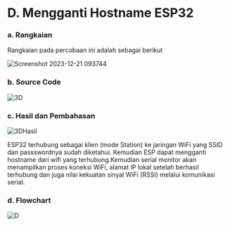 # D. Mengganti Hostname ESP32

### a. Rangkaian
Rangkaian pada percobaan ini adalah sebagai berikut

![Screenshot 2023-12-21 093744](https://github.com/ahnafha/sistembedded/assets/154432108/d124de1f-360c-499c-b343-3f4f886b0c25)

### b. Source Code
![3D](https://github.com/ahnafha/sistembedded/assets/154432108/1f0c24f1-5ff2-4ae5-bdcd-be01cf7bf894)


### c. Hasil dan Pembahasan

![3DHasil](https://github.com/ahnafha/sistembedded/assets/154432108/30da2944-2218-4cec-8816-d7b3c635e8ad)

ESP32  terhubung sebagai klien (mode Station) ke jaringan WiFi yang SSID dan passswordnya sudah diketahui. Kemudian ESP dapat mengganti hostname dari wifi yang terhubung.Kemudian serial monitor akan menampilkan proses koneksi WiFi, alamat IP lokal setelah berhasil terhubung dan juga nilai kekuatan sinyal WiFi (RSSI) melalui komunikasi serial.

### d. Flowchart

![D](https://github.com/ahnafha/sistembedded/assets/154432108/6b3c6830-b8fa-42d1-9b9b-d15c21e73b4c)
